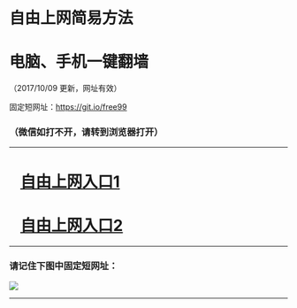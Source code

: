 ﻿# 自由上网简易方法

# 电脑、手机一键翻墙

（2017/10/09 更新，网址有效）

固定短网址：https://git.io/free99

### （微信如打不开，请转到浏览器打开）


***





# &nbsp;&nbsp; <a href="http://ft15131408.fwq-tz-1001.info/fwqtz01.html?t=100900119473 " target="_blank">自由上网入口1</a>
# &nbsp;&nbsp; <a href="http://ft7807247.fwq-tz-1002.info/fwqtz02.html?t=100900110624 " target="_blank">自由上网入口2</a>
***

### 请记住下图中固定短网址：

<img src="https://s3-us-west-2.amazonaws.com/fwq-1001/yjfq-20170905okok.png" /> 


***

